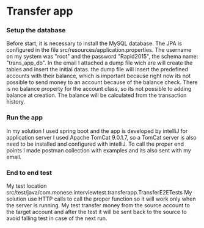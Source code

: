 # Transfer app

### Setup the database
Before start, it is necessary to install the MySQL database. The JPA is configured in the file src/resources/application.properties.
The username on my system was "root" and the password "Rapid2015", the schema name: "trans_app_db". In the email I attached a dump file wich are will create the tables and insert the initial datas.
the dump file will insert the predefined accounts with their balance, which is important because right now its not possible to send money to an account because of the balance check. There is no balance property for the account class, so its not possible to adding balance at creation. The balance will be calculated from the transaction history.
### Run the app
In my solution I used spring boot and the app is developed by intelliJ for application server I used Apache TomCat 9.0.1.7, so a TomCat server is also need to be installed and configured with intelliJ.
To call the proper end points I made postman collection with examples and its also sent with my email.

### End to end test
My test location src/test/java/com.monese.interviewtest.transferapp.TransferE2ETests
My solution use HTTP calls to call the proper function so it will work only when the server is running.
My test transfer money from the source account to the target account and after the test it will be sent back to the source to avoid falling test in case of the next run.



